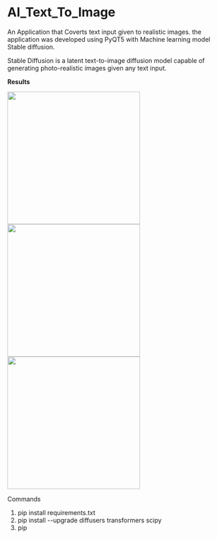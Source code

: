 # AI_Text_To_Image

An Application that Coverts text input given to realistic images. the application was developed using PyQT5 with Machine learning model Stable diffusion.  

Stable Diffusion is a latent text-to-image diffusion model capable of generating photo-realistic images given any text input.


**Results**


<img src="https://user-images.githubusercontent.com/114252357/204707155-d8bdbc61-5922-4661-bbea-afb52876eff0.jpg" width="300" height="300">
<img src="https://user-images.githubusercontent.com/114252357/204707166-2ed1fb0d-1dfc-4850-9840-ef44c6071516.jpg" width="300" height="300">
<img src="https://user-images.githubusercontent.com/114252357/204707182-1be3b37f-b528-441d-9298-1a4c08cffcef.jpg" width="300" height="300">



Commands

1. pip install requirements.txt
2. pip install --upgrade diffusers transformers scipy
3. pip
